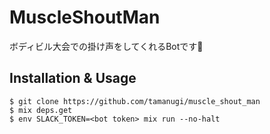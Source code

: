 # MuscleShoutMan

ボディビル大会での掛け声をしてくれるBotです💪

## Installation & Usage

```
$ git clone https://github.com/tamanugi/muscle_shout_man
$ mix deps.get
$ env SLACK_TOKEN=<bot token> mix run --no-halt
```
